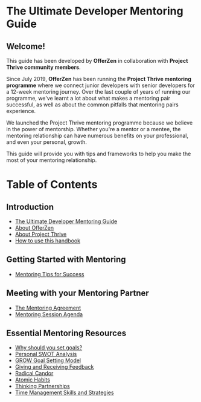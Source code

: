 # The Ultimate Developer Mentoring Guide

## Welcome!

This guide has been developed by **OfferZen** in collaboration with **Project Thrive community members**.&#x20;

Since July 2019, **OfferZen** has been running the **Project Thrive mentoring programme** where we connect junior developers with senior developers for a 12-week mentoring journey. Over the last couple of years of running our programme, we've learnt a lot about what makes a mentoring pair successful, as well as about the common pitfalls that mentoring pairs experience.

We launched the Project Thrive mentoring programme because we believe in the power of mentorship. Whether you're a mentor or a mentee, the mentoring relationship can have numerous benefits on your professional, and even your personal, growth.&#x20;

This guide will provide you with tips and frameworks to help you make the most of your mentoring relationship.


# Table of Contents

## Introduction

* [The Ultimate Developer Mentoring Guide](/intro.md)
* [About OfferZen](/about-offerzen.md)
* [About Project Thrive](/about-project-thrive.md) 
* [How to use this handbook](/how-to-use-this-handbook.md)

## Getting Started with Mentoring

* [Mentoring Tips for Success](/getting-started-with-mentoring/mentoring-tips-for-success.md)

## Meeting with your Mentoring Partner

* [The Mentoring Agreement](/meeting-with-your-mentoring-partner/the-mentoring-agreement.md)
* [Mentoring Session Agenda](/meeting-with-your-mentoring-partner/mentoring-session-agenda.md)

## Essential Mentoring Resources

* [Why should you set goals?](/essential-mentoring-resources/why-should-you-set-goals.md)
* [Personal SWOT Analysis](/essential-mentoring-resources/personal-swot-analysis.md)
* [GROW Goal Setting Model](/essential-mentoring-resources/grow-goal-setting-model.md)
* [Giving and Receiving Feedback](/essential-mentoring-resources/giving-and-receiving-feedback/README.md)
* [Radical Candor](/essential-mentoring-resources/giving-and-receiving-feedback/radical-candor.md)
* [Atomic Habits](/essential-mentoring-resources/atomic-habits.md)
* [Thinking Partnerships](/essential-mentoring-resources/thinking-partnerships.md)
* [Time Management Skills and Strategies](/essential-mentoring-resources/time-management-skills-and-strategies.md)
